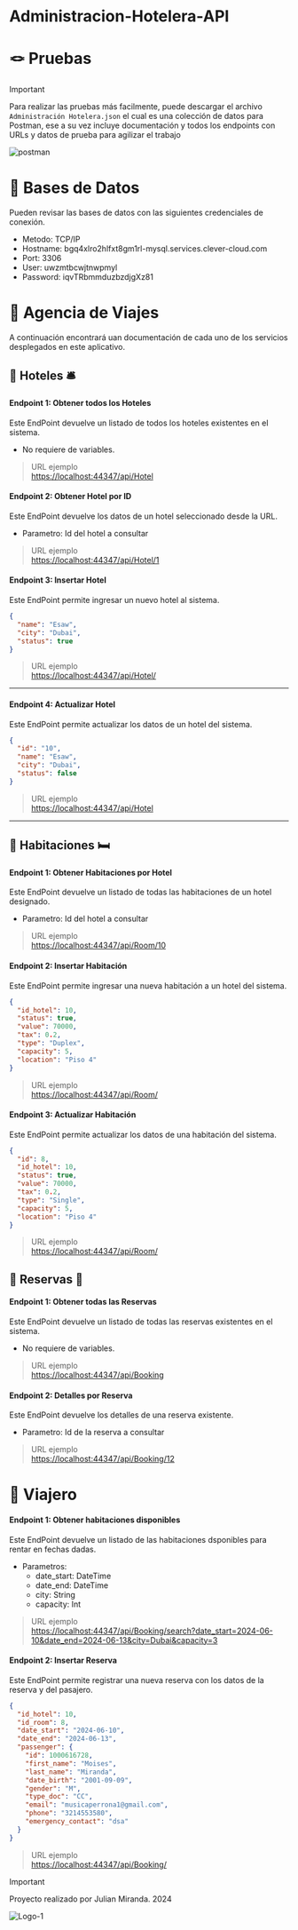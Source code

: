 # Administracion-Hotelera-API

# 🪢 Pruebas
> [!IMPORTANT]
Para realizar las pruebas más facilmente, puede descargar el archivo `Administración Hotelera.json` el cual es una colección de datos para Postman, ese a su vez incluye documentación y todos los endpoints con URLs y datos de prueba para agilizar el trabajo

![postman](https://github.com/JulianMi12/Administracion-Hotelera-API/assets/71536893/8843be0b-144d-48a5-a20f-96474d6b23db)


# 💾 Bases de Datos
Pueden revisar las bases de datos con las siguientes credenciales de conexión.
- Metodo: TCP/IP
- Hostname: bgq4xlro2hlfxt8gm1rl-mysql.services.clever-cloud.com
- Port: 3306
- User: uwzmtbcwjtnwpmyl
- Password: iqvTRbmmduzbzdjgXz81


# 🚀 Agencia de Viajes

A continuación encontrará uan documentación de cada uno de los servicios desplegados en este aplicativo.

## 🏨 Hoteles 🛎️

#### **Endpoint 1:** Obtener todos los Hoteles

Este EndPoint devuelve un listado de todos los hoteles existentes en el sistema.

- No requiere de variables.
    

> URL ejemplo  
[https://localhost:44347/api/Hotel](https://localhost:44347/api/Hotel) 
  

#### **Endpoint 2:** Obtener Hotel por ID

Este EndPoint devuelve los datos de un hotel seleccionado desde la URL.

- Parametro: Id del hotel a consultar
    

> URL ejemplo  
[https://localhost:44347/api/Hotel/1](https://localhost:44347/api/Hotel/1) 
  

#### **Endpoint 3:** Insertar Hotel

Este EndPoint permite ingresar un nuevo hotel al sistema.

``` json
{
  "name": "Esaw",
  "city": "Dubai",
  "status": true
}

 ```

> URL ejemplo  
[https://localhost:44347/api/Hotel/](https://localhost:44347/api/Hotel/) 
  

---

#### **Endpoint 4:** Actualizar Hotel

Este EndPoint permite actualizar los datos de un hotel del sistema.

``` json
{
  "id": "10",
  "name": "Esaw",
  "city": "Dubai",
  "status": false
}

 ```

> URL ejemplo  
[https://localhost:44347/api/Hotel](https://localhost:44347/api/Hotel) 
  

---

## 🏨 Habitaciones 🛏️

#### **Endpoint 1:** Obtener Habitaciones por Hotel

Este EndPoint devuelve un listado de todas las habitaciones de un hotel designado.

- Parametro: Id del hotel a consultar
    

> URL ejemplo  
[https://localhost:44347/api/Room/10](https://localhost:44347/api/Room/10) 
  

#### **Endpoint 2:** Insertar Habitación

Este EndPoint permite ingresar una nueva habitación a un hotel del sistema.

``` json
{
  "id_hotel": 10,
  "status": true,
  "value": 70000,
  "tax": 0.2,
  "type": "Duplex",
  "capacity": 5,
  "location": "Piso 4"
}

 ```

> URL ejemplo  
[https://localhost:44347/api/Room/](https://localhost:44347/api/Room/) 
  

#### **Endpoint 3:** Actualizar Habitación

Este EndPoint permite actualizar los datos de una habitación del sistema.

``` json
{
  "id": 8,
  "id_hotel": 10,
  "status": true,
  "value": 70000,
  "tax": 0.2,
  "type": "Single",
  "capacity": 5,
  "location": "Piso 4"
}

 ```

> URL ejemplo  
[https://localhost:44347/api/Room/](https://localhost:44347/api/Room/) 
  

## 🏨 Reservas 📖

#### **Endpoint 1:** Obtener todas las Reservas

Este EndPoint devuelve un listado de todas las reservas existentes en el sistema.

- No requiere de variables.
    

> URL ejemplo  
[https://localhost:44347/api/Booking](https://localhost:44347/api/Booking) 
  

#### **Endpoint 2:** Detalles por Reserva

Este EndPoint devuelve los detalles de una reserva existente.

- Parametro: Id de la reserva a consultar
    

> URL ejemplo  
[https://localhost:44347/api/Booking/12](https://localhost:44347/api/Booking/12) 
  

# 🚀 Viajero

#### **Endpoint 1:** Obtener habitaciones disponibles

Este EndPoint devuelve un listado de las habitaciones dsponibles para rentar en fechas dadas.

- Parametros:
    - date_start: DateTime
    - date_end: DateTime
    - city: String
    - capacity: Int

> URL ejemplo  
[https://localhost:44347/api/Booking/search?date_start=2024-06-10&amp;date_end=2024-06-13&amp;city=Dubai&amp;capacity=3](https://localhost:44347/api/Booking/search?date_start=2024-06-10&date_end=2024-06-13&city=Dubai&capacity=3) 
  

#### **Endpoint 2:** Insertar Reserva

Este EndPoint permite registrar una nueva reserva con los datos de la reserva y del pasajero.

``` json
{
  "id_hotel": 10,
  "id_room": 8,
  "date_start": "2024-06-10",
  "date_end": "2024-06-13",
  "passenger": {
    "id": 1000616728,
    "first_name": "Moises",
    "last_name": "Miranda",
    "date_birth": "2001-09-09",
    "gender": "M",
    "type_doc": "CC",
    "email": "musicaperrona1@gmail.com",
    "phone": "3214553580",
    "emergency_contact": "dsa"
  }
}

 ```

> URL ejemplo  
[https://localhost:44347/api/Booking/](https://localhost:44347/api/Booking/)




> [!IMPORTANT]
Proyecto realizado por Julian Miranda.
2024

![Logo-1](https://github.com/JulianMi12/Administracion-Hotelera/assets/71536893/892b1ce9-d87c-42a2-a10f-a860cafb7811)



